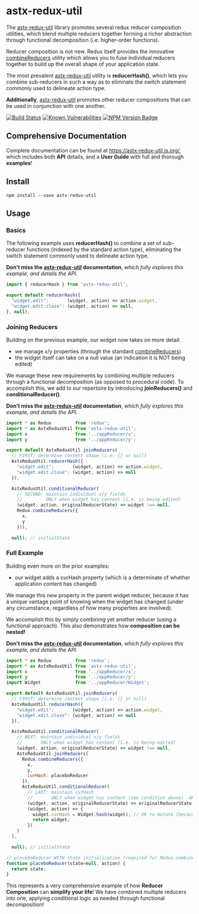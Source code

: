 # astx-redux-util

The [astx-redux-util] library promotes several redux reducer
composition utilities, which blend multiple reducers together forming
a richer abstraction through functional decomposition
(i.e. higher-order functions).

Reducer composition is not new.  Redux itself provides the innovative
[combineReducers](http://redux.js.org/docs/api/combineReducers.html)
utility which allows you to fuse individual reducers together to build
up the overall shape of your application state.

The most prevalent [astx-redux-util] utility is **reducerHash()**,
which lets you combine sub-reducers in such a way as to eliminate
the switch statement commonly used to delineate action type.  

**Additionally**, [astx-redux-util] promotes other reducer compositions that
can be used in conjunction with one another.

<!--- Badges for CI Builds ---> 
<!--- TODO: ?? point to master branch ---> 
[![Build Status](https://travis-ci.org/KevinAst/astx-redux-util.svg?branch=master)](https://travis-ci.org/KevinAst/astx-redux-util)
[![Known Vulnerabilities](https://snyk.io/test/github/kevinast/astx-redux-util/badge.svg)](https://snyk.io/test/github/kevinast/astx-redux-util)
[![NPM Version Badge](https://img.shields.io/npm/v/astx-redux-util.svg)](https://www.npmjs.com/package/astx-redux-util)

## Comprehensive Documentation

Complete documentation can be found at
https://astx-redux-util.js.org/, which includes both **API** details,
and a **User Guide** with full and thorough **examples**!


## Install

```shell
npm install --save astx-redux-util
```


## Usage

### Basics

The following example uses **reducerHash()** to combine a set of
sub-reducer functions (indexed by the standard action.type),
eliminating the switch statement commonly used to delineate action
type.

**Don't miss the [astx-redux-util] documentation**, *which fully explores
this example, and details the API.*

```js
import { reducerHash } from 'astx-redux-util';

export default reducerHash({
  "widget.edit":       (widget, action) => action.widget,
  "widget.edit.close": (widget, action) => null,
}, null);
```


### Joining Reducers

Building on the previous example, our widget now takes on more detail:
 - we manage x/y properties (through the standard
   [combineReducers](http://redux.js.org/docs/api/combineReducers.html))
 - the widget itself can take on a null value (an indication it is NOT
   being edited)

We manage these new requirements by combining multiple reducers
through a functional decomposition (as opposed to procedural code).
To accomplish this, we add to our repertoire by introducing
**joinReducers()** and **conditionalReducer()**.

**Don't miss the [astx-redux-util] documentation**, *which fully explores
this example, and details the API.*

```js
import * as Redux         from 'redux';
import * as AstxReduxUtil from 'astx-redux-util';
import x                  from '../appReducer/x';
import y                  from '../appReducer/y';

export default AstxReduxUtil.joinReducers(
  // FIRST: determine content shape (i.e. {} or null)
  AstxReduxUtil.reducerHash({
    "widget.edit":       (widget, action) => action.widget,
    "widget.edit.close": (widget, action) => null
  }),

  AstxReduxUtil.conditionalReducer(
    // SECOND: maintain individual x/y fields
    //         ONLY when widget has content (i.e. is being edited)
    (widget, action, originalReducerState) => widget !== null,
    Redux.combineReducers({
      x,
      y
    })),

  null); // initialState
```

### Full Example

Building even more on the prior examples:
 - our widget adds a curHash property (which is a determinate of
   whether application content has changed)

We manage this new property in the parent widget reducer, because it
has a unique vantage point of knowing when the widget has changed
(under any circumstance, regardless of how many properties are
involved).

We accomplish this by simply combining yet another reducer (using a
functional approach).  This also demonstrates how **composition can be
nested!**

**Don't miss the [astx-redux-util] documentation**, *which fully explores
this example, and details the API.*

```js
import * as Redux         from 'redux';
import * as AstxReduxUtil from 'astx-redux-util';
import x                  from '../appReducer/x';
import y                  from '../appReducer/y';
import Widget             from '../appReducer/Widget';

export default AstxReduxUtil.joinReducers(
  // FIRST: determine content shape (i.e. {} or null)
  AstxReduxUtil.reducerHash({
    "widget.edit":       (widget, action) => action.widget,
    "widget.edit.close": (widget, action) => null
  }),

  AstxReduxUtil.conditionalReducer(
    // NEXT: maintain individual x/y fields
    //       ONLY when widget has content (i.e. is being edited)
    (widget, action, originalReducerState) => widget !== null,
    AstxReduxUtil.joinReducers(
      Redux.combineReducers({
        x,
        y,
        curHash: placeboReducer
      }),
      AstxReduxUtil.conditionalReducer(
        // LAST: maintain curHash
        //       ONLY when widget has content (see condition above) -AND- has changed
        (widget, action, originalReducerState) => originalReducerState !== widget,
        (widget, action) => {
          widget.curHash = Widget.hash(widget); // OK to mutate (because of changed instance)
          return widget;
        })
    )
  ),

  null); // initialState

// placeboReducer WITH state initialization (required for Redux.combineReducers())
function placeboReducer(state=null, action) {
  return state;
}
```

This represents a very comprehensive example of how **Reducer
Composition** can **simplify your life**!  We have combined multiple
reducers into one, applying conditional logic as needed through
functional decomposition!


[astx-redux-util]: https://astx-redux-util.js.org/
